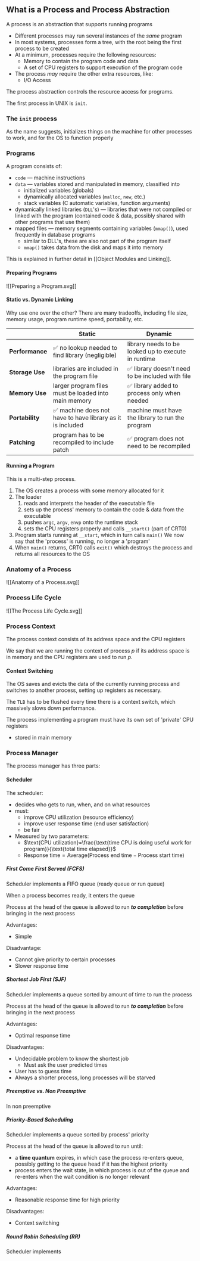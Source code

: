 
## What is a Process and Process Abstraction

A process is an abstraction that supports running programs

- Different processes may run several instances of the *same* program
- In most systems, processes form a tree, with the root being the first process to be created
- At a minimum, processes require the following resources:
	- Memory to contain the program code and data
	- A set of CPU registers to support execution of the program code
- The process *may* require the other extra resources, like:
	* I/O Access

The process abstraction controls the resource access for programs.

The first process in UNIX is `init`.

### The `init` process

As the name suggests, initializes things on the machine for other processes to work, and for the OS to function properly

### Programs

A program consists of:
- `code` — machine instructions
- `data` — variables stored and manipulated in memory, classified into
	- initialized variables (globals)
	- dynamically allocated variables (`malloc`, `new`, etc.)
	- stack variables (C automatic variables, function arguments)
- dynamically linked libraries (`DLL`'s)  — libraries that were not compiled or linked with the program (contained code & data, possibly shared with other programs that use them)
- mapped files — memory segments containing variables (`mmap()`), used frequently in database programs
	- similar to DLL's, these are also not part of the program itself
	- `mmap()` takes data from the disk and maps it into memory

This is explained in further detail in [[Object Modules and Linking]].

#### Preparing Programs

![[Preparing a Program.svg]]

#### Static vs. Dynamic Linking

Why use one over the other? There are many tradeoffs, including file size, memory usage, program runtime speed, portability, etc.

|                 | Static                                                    | Dynamic                                             |
| --------------- | --------------------------------------------------------- | --------------------------------------------------- |
| **Performance** | ✅ no lookup needed to find library (negligible)           | library needs to be looked up to execute in runtime |
| **Storage Use** | libraries are included in the program file                | ✅ library doesn't need to be included with file     |
| **Memory Use**  | larger program files must be loaded into main memory      | ✅ library added to process only when needed         |
| **Portability** | ✅ machine does not have to have library as it is included | machine must have the library to run the program    |
| **Patching**    | program has to be recompiled to include patch             | ✅ program does not need to be recompiled            |

#### Running a Program

This is a multi-step process.

1. The OS creates a process with some memory allocated for it
2. The loader
	1. reads and interprets the header of the executable file
	2. sets up the process' memory to contain the code & data from the executable
	3. pushes `argc`, `argv`, `envp` onto the runtime stack
	4. sets the CPU registers properly and calls `__start()` (part of CRT0)
3. Program starts running at `__start`, which in turn calls `main()`
   We now say that the 'process' is running, no longer a 'program'
4. When `main()` returns, CRT0 calls `exit()` which destroys the process and returns all resources to the OS

### Anatomy of a Process

![[Anatomy of a Process.svg]]

### Process Life Cycle

![[The Process Life Cycle.svg]]
### Process Context

The process context consists of its address space and the CPU registers

We say that we are running the context of process $p$ if its address space is in memory and the CPU registers are used to run $p$.

#### Context Switching

The OS saves and evicts the data of the currently running process and switches to another process, setting up registers as necessary.

The `TLB` has to be flushed every time there is a context switch, which massively slows down performance.

The process implementing a program must have its own set of 'private' CPU registers
- stored in main memory

### Process Manager

The process manager has three parts:
#### Scheduler

The scheduler:
- decides who gets to run, when, and on what resources
- must:
	- improve CPU utilization (resource efficiency)
	- improve user response time (end user satisfaction)
	- be fair
- Measured by two parameters:
	- $\text{CPU utilization}=\frac{\text{time CPU is doing useful work for program}}{\text{total time elapsed}}$
	- $\text{Response time}=\text{Average}(\text{Process end time}-\text{Process start time})$

##### First Come First Served (FCFS)

Scheduler implements a FIFO queue (ready queue or run queue)

When a process becomes ready, it enters the queue

Process at the head of the queue is allowed to run ***to completion*** before bringing in the next process

Advantages:
- Simple

Disadvantage:
- Cannot give priority to certain processes
- Slower response time

##### Shortest Job First (SJF)

Scheduler implements a queue sorted by amount of time to run the process

Process at the head of the queue is allowed to run ***to completion*** before bringing in the next process

Advantages:
- Optimal response time

Disadvantages:
- Undecidable problem to know the shortest job
	- Must ask the user predicted times
- User has to guess time
- Always a shorter process, long processes will be starved

##### Preemptive vs. Non Preemptive

In non preemptive


##### Priority-Based Scheduling

Scheduler implements a queue sorted by process' priority

Process at the head of the queue is allowed to run until:
- a **time quantum** expires, in which case the process re-enters queue, possibly getting to the queue head if it has the highest priority
- process enters the wait state, in which process is out of the queue and re-enters when the wait condition is no longer relevant

Advantages:
- Reasonable response time for high priority

Disadvantages:
- Context switching

##### Round Robin Scheduling (RR)

Scheduler implements